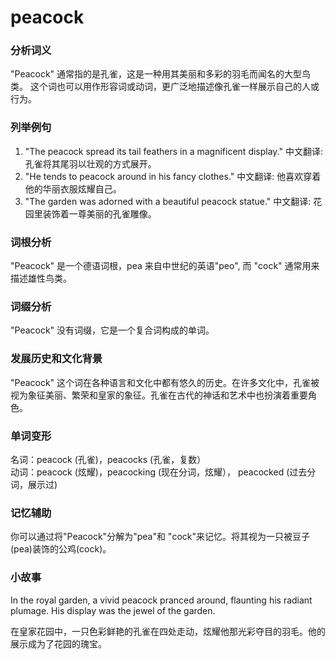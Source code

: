 # peacock

### 分析词义

  

"Peacock" 通常指的是孔雀，这是一种用其美丽和多彩的羽毛而闻名的大型鸟类。 这个词也可以用作形容词或动词，更广泛地描述像孔雀一样展示自己的人或行为。

  

### 列举例句

  

1.  "The peacock spread its tail feathers in a magnificent display." 中文翻译: 孔雀将其尾羽以壮观的方式展开。
2.  "He tends to peacock around in his fancy clothes." 中文翻译: 他喜欢穿着他的华丽衣服炫耀自己。
3.  "The garden was adorned with a beautiful peacock statue." 中文翻译: 花园里装饰着一尊美丽的孔雀雕像。

  

### 词根分析

  

"Peacock" 是一个德语词根，pea 来自中世纪的英语"peo", 而 "cock" 通常用来描述雄性鸟类。

  

### 词缀分析

  

"Peacock" 没有词缀，它是一个复合词构成的单词。

  

### 发展历史和文化背景

  

"Peacock" 这个词在各种语言和文化中都有悠久的历史。在许多文化中，孔雀被视为象征美丽、繁荣和皇家的象征。孔雀在古代的神话和艺术中也扮演着重要角色。

  

### 单词变形

  

名词：peacock (孔雀)，peacocks (孔雀，复数）  
动词：peacock (炫耀)，peacocking (现在分词，炫耀）， peacocked (过去分词，展示过)

  

### 记忆辅助

  

你可以通过将"Peacock"分解为"pea"和 "cock"来记忆。将其视为一只被豆子(pea)装饰的公鸡(cock)。

  

### 小故事

  

In the royal garden, a vivid peacock pranced around, flaunting his radiant plumage. His display was the jewel of the garden.

  

在皇家花园中，一只色彩鲜艳的孔雀在四处走动，炫耀他那光彩夺目的羽毛。他的展示成为了花园的瑰宝。
